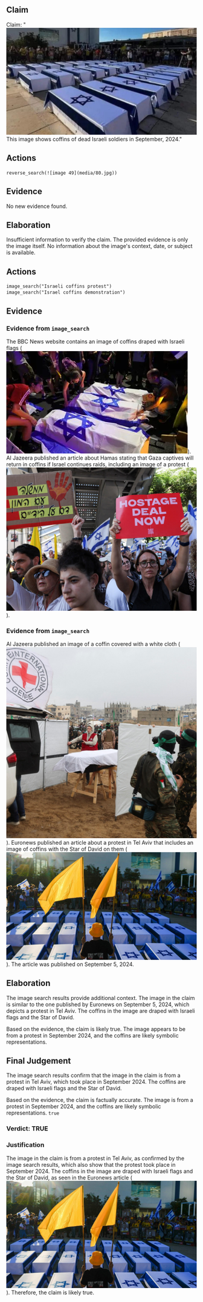 ## Claim
Claim: "![image 49](media/80.jpg) This image shows coffins of dead Israeli soldiers in September, 2024."

## Actions
```
reverse_search(![image 49](media/80.jpg))
```

## Evidence
No new evidence found.

## Elaboration
Insufficient information to verify the claim. The provided evidence is only the image itself. No information about the image's context, date, or subject is available.


## Actions
```
image_search("Israeli coffins protest")
image_search("Israel coffins demonstration")
```

## Evidence
### Evidence from `image_search`
The BBC News website contains an image of coffins draped with Israeli flags (![image 4548](media/2025-08-23_01-04-1755911083-761452.jpg)). Al Jazeera published an article about Hamas stating that Gaza captives will return in coffins if Israel continues raids, including an image of a protest (![image 4549](media/2025-08-23_01-04-1755911083-936573.jpg)).


### Evidence from `image_search`
Al Jazeera published an image of a coffin covered with a white cloth (![image 8207](media/2025-08-29_22-24-1756506297-446452.jpg)). Euronews published an article about a protest in Tel Aviv that includes an image of coffins with the Star of David on them (![image 8208](media/2025-08-29_22-24-1756506297-591137.jpg)). The article was published on September 5, 2024.


## Elaboration
The image search results provide additional context. The image in the claim is similar to the one published by Euronews on September 5, 2024, which depicts a protest in Tel Aviv. The coffins in the image are draped with Israeli flags and the Star of David.

Based on the evidence, the claim is likely true. The image appears to be from a protest in September 2024, and the coffins are likely symbolic representations.


## Final Judgement
The image search results confirm that the image in the claim is from a protest in Tel Aviv, which took place in September 2024. The coffins are draped with Israeli flags and the Star of David.

Based on the evidence, the claim is factually accurate. The image is from a protest in September 2024, and the coffins are likely symbolic representations. `true`


### Verdict: TRUE

### Justification
The image in the claim is from a protest in Tel Aviv, as confirmed by the image search results, which also show that the protest took place in September 2024. The coffins in the image are draped with Israeli flags and the Star of David, as seen in the Euronews article ([![image 8208](media/2025-08-29_22-24-1756506297-591137.jpg)](https://www.euronews.com/2024/09/05/israel-protests-over-hostages-held-in-gaza)). Therefore, the claim is likely true.
